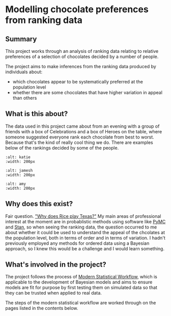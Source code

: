 # Modelling chocolate preferences from ranking data

## Summary
This project works through an analysis of ranking data relating to relative preferences of a selection of chocolates decided by a number of people.

The project aims to make inferences from the ranking data produced by individuals about:
- which chocolates appear to be systematically preferred at the population level
- whether there are some chocolates that have higher variation in appeal than others

## What is this about?
The data used in this project came about from an evening with a group of friends with a box of Celebrations and a box of Heroes on the table, where someone suggested everyone rank each chocolate from best to worst. Because that's the kind of really cool thing we do. There are examples below of the rankings decided by some of the people.

```{image} images/katie_ranks.jpg
:alt: katie
:width: 200px
```

```{image} images/jamesh_ranks.jpg
:alt: jamesh
:width: 200px
```

```{image} images/amy_ranks.jpg
:alt: amy
:width: 200px
```

## Why does this exist?
Fair question. ["Why does Rice play Texas?"](https://en.wikipedia.org/wiki/We_choose_to_go_to_the_Moon) My main areas of professional interest at the moment are in probablistic methods using software like [PyMC](https://www.pymc.io/welcome.html) and [Stan](https://mc-stan.org/), so when seeing the ranking data, the question occurred to me about whether it could be used to understand the appeal of the chcolates at the population level, both in terms of order and in terms of variation. I hadn't previously employed any methods for ordered data using a Bayesian approach, so I knew this would be a challenge and I would learn something.

## What's involved in the project?
The project follows the process of [Modern Statistical Workflow](https://khakieconomics.github.io/2016/08/29/What-is-a-modern-statistical-workflow.html), which is applicable to the development of Bayesian models and aims to ensure models are fit for purpose by first testing them on simulated data so that they can be trusted when applied to real data.

The steps of the modern statistical workflow are worked through on the pages listed in the contents below.

```{tableofcontents}
```
